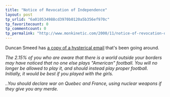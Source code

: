 ```yaml
---
title: "Notice of Revocation of Independence"
layout: post
tp_urlid: "6a010534988cd3970b0120a5b356ef970c"
tp_favoritecount: 0
tp_commentcount: 0
tp_permalink: "http://www.monkinetic.com/2000/11/notice-of-revocation-of-independence.html"
---
```

Duncan Smeed has <a href="http://www.smeed.org/2000/11/16">a copy of a hysterical email</a> that&#39;s been going around.

<i>The 2.15% of you who are aware that there is a world outside your borders may have noticed that no one else plays &quot;American&quot; football. You will no longer be allowed to play it, and should instead play proper football. Initially, it would be best if you played with the girls.</i>

<i>..You should declare war on Quebec and France, using nuclear weapons if they give you any merde.</i>
